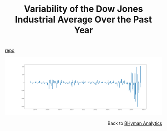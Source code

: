 <h1>
    <p align="center"> Variability of the Dow Jones Industrial Average Over the Past Year </p>
</h1>

<h1></h1>
<a href = "https://github.com/bhyman67/DJIA-Variability">repo</a>

![alt text](DJIA_Variability_Plot.png)

<p align="right">Back to <a href="https://bhyman67.github.io/">BHyman Analytics</a></p>